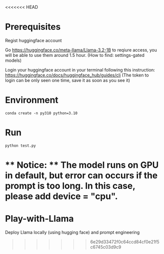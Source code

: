 <<<<<<< HEAD
# Prerequisites
Regist huggingface account

Go https://huggingface.co/meta-llama/Llama-3.2-1B to reqiure access, you will be able to use them around 1.5 hour. (How to find: settings-gated models)

Login your huggingface account in your terminal following this instruction: https://huggingface.co/docs/huggingface_hub/guides/cli
(The token to login can be only seen one time, save it as soon as you see it)

# Environment
```
conda create -n py310 python=3.10

```
# Run
```
python test.py
```

** Notice: ** The model runs on GPU in default, but error can occurs if the prompt is too long. In this case, please add device = "cpu". 
=======
# Play-with-Llama
Deploy Llama locally (using hugging face) and prompt engineering
>>>>>>> 6e29d33472f0c64ccd84cf0e21f5c6745c03d9c9
